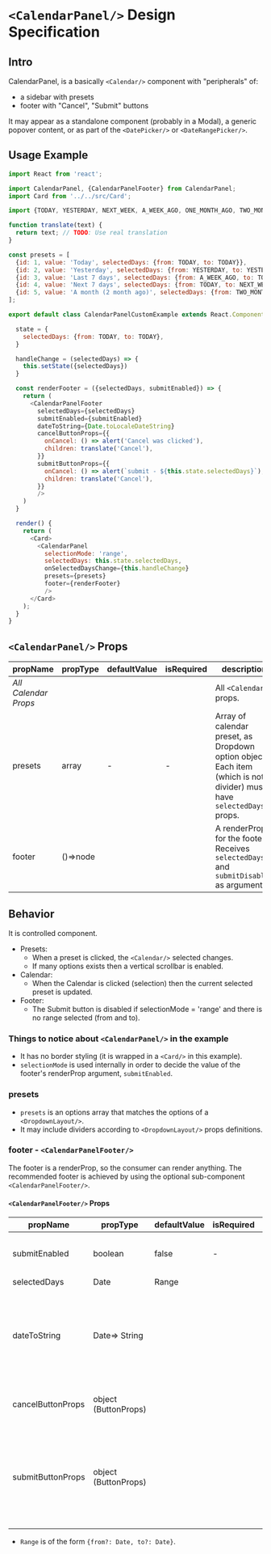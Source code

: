 # `<CalendarPanel/>` Design Specification

## Intro

CalendarPanel, is a basically `<Calendar/>` component with "peripherals" of:

- a sidebar with presets
- footer with "Cancel", "Submit" buttons

It may appear as a standalone component (probably in a Modal), a generic popover content, or as part of the `<DatePicker/>` or `<DateRangePicker/>`.

## Usage Example

```js
import React from 'react';

import CalendarPanel, {CalendarPanelFooter} from CalendarPanel;
import Card from '../../src/Card';

import {TODAY, YESTERDAY, NEXT_WEEK, A_WEEK_AGO, ONE_MONTH_AGO, TWO_MONTH_AGO} from './dateUtils';

function translate(text) {
  return text; // TODO: Use real translation
}

const presets = [
  {id: 1, value: 'Today', selectedDays: {from: TODAY, to: TODAY}},
  {id: 2, value: 'Yesterday', selectedDays: {from: YESTERDAY, to: YESTERDAY}},
  {id: 3, value: 'Last 7 days', selectedDays: {from: A_WEEK_AGO, to: TODAY}},
  {id: 4, value: 'Next 7 days', selectedDays: {from: TODAY, to: NEXT_WEEK}},
  {id: 5, value: 'A month (2 month ago)', selectedDays: {from: TWO_MONTH_AGO, to: ONE_MONTH_AGO}},
];

export default class CalendarPanelCustomExample extends React.Component {

  state = {
    selectedDays: {from: TODAY, to: TODAY},
  }

  handleChange = (selectedDays) => {
    this.setState({selectedDays})
  }

  const renderFooter = ({selectedDays, submitEnabled}) => {
    return (
      <CalendarPanelFooter
        selectedDays={selectedDays}
        submitEnabled={submitEnabled}
        dateToString={Date.toLocaleDateString}
        cancelButtonProps={{
          onCancel: () => alert('Cancel was clicked'),
          children: translate('Cancel'),
        }}
        submitButtonProps={{
          onCancel: () => alert(`submit - ${this.state.selectedDays}`),
          children: translate('Cancel'),
        }}
        />
    )
  }

  render() {
    return (
      <Card>
        <CalendarPanel
          selectionMode: 'range',
          selectedDays: this.state.selectedDays,
          onSelectedDaysChange={this.handleChange}
          presets={presets}
          footer={renderFooter}
          />
      </Card>
    );
  }
}
```

## `<CalendarPanel/>` Props

| propName          | propType | defaultValue | isRequired | description |
| ---               | ---      | ---          | ---        | ---         |
| *All Calendar Props* | | | | All `<Calendar/>` props. |
| presets           | array    | -            | -          | Array of calendar preset, as Dropdown option objects. Each item (which is not a divider) must have `selectedDays` props. |
| footer            | ()=>node | | | A renderProp for the footer. Receives `selectedDays` and `submitDisabled` as arguments. |

## Behavior

It is controlled component.

- Presets:
  - When a preset is clicked, the `<Calendar/>` selected changes.
  - If many options exists then a vertical scrollbar is enabled.
- Calendar:
  - When the Calendar is clicked (selection) then the current selected preset is updated.
- Footer:
  - The Submit button is disabled if selectionMode = 'range' and there is no range selected (from and to).

### Things to notice about `<CalendarPanel/>` in the example

- It has no border styling (it is wrapped in a `<Card/>` in this example).
- `selectionMode` is used internally in order to decide the value of the footer's renderProp argument, `submitEnabled`.

### presets

- `presets` is an options array that matches the options of a `<DropdownLayout/>`.
- It may include dividers according to `<DropdownLayout/>` props definitions.

### footer - `<CalendarPanelFooter/>`

The footer is a renderProp, so the consumer can render anything.
The recommended footer is achieved by using the optional sub-component `<CalendarPanelFooter/>`.

#### `<CalendarPanelFooter/>` Props

| propName          | propType | defaultValue | isRequired | description |
| ---               | ---      | ---          | ---        | ---         |
| submitEnabled     | boolean  | false        | -          | Whether the submit button should be enabled. |
| selectedDays      | Date |  Range | | | SelecteDays will be used to dispaly a text representation of the current selected date or range (AKA status) |
| dateToString      | Date=> String | | | Function that turns a date into a string. Should be a localized string. This is used in for the text status.
| cancelButtonProps | object (ButtonProps) | | | Props of a `<Button/>` for the cancel button.|
| submitButtonProps | object (ButtonProps) | | | Props of a `<Button/>` for the submit button. The `disabled` prop will be set according to the `submitEnabled` prop.|

- `Range` is of the form `{from?: Date, to?: Date}`.
